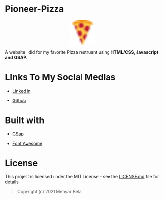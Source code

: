 # Pioneer-Pizza

<center>     <img src="./favicon-16x16.png" alt="Logo" width="80" height="80">
</center>

A website I did for my favorite Pizza restruant using **HTML/CSS, Javascript and GSAP.**

# Links To My Social Medias

- [Linked in](https://www.linkedin.com/in/mehyar-belal-381710117/)

- [Github](https://www.linkedin.com/in/mehyar-belal-381710117/)

# Built with

- [GSap](https://greensock.com/gsap/)

- [Font Awesome](https://fontawesome.com/)

# License

This project is licensed under the MIT License - see the [LICENSE.md](#) file for details

> Copyright (c) 2021 Mehyar Belal




